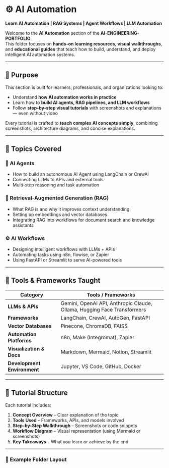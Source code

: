 # ⚙️ AI Automation

**Learn AI Automation | RAG Systems | Agent Workflows | LLM Automation**

Welcome to the **AI Automation** section of the **AI-ENGINEERING-PORTFOLIO**.  
This folder focuses on **hands-on learning resources**, **visual walkthroughs**, and **educational guides** that teach how to build, understand, and deploy intelligent AI automation systems.

---

## 🎯 Purpose

This section is built for learners, professionals, and organizations looking to:
- Understand **how AI automation works in practice**
- Learn how to **build AI agents, RAG pipelines, and LLM workflows**
- Follow **step-by-step visual tutorials** with screenshots and explanations — even without video

Every tutorial is crafted to **teach complex AI concepts simply**, combining screenshots, architecture diagrams, and concise explanations.

---

## 🧩 Topics Covered

### 🤖 AI Agents
- How to build an autonomous AI Agent using LangChain or CrewAI  
- Connecting LLMs to APIs and external tools  
- Multi-step reasoning and task automation

### 🧠 Retrieval-Augmented Generation (RAG)
- What RAG is and why it improves context understanding  
- Setting up embeddings and vector databases  
- Integrating RAG into workflows for document search and knowledge assistants

### ⚙️ AI Workflows
- Designing intelligent workflows with LLMs + APIs  
- Automating tasks using n8n, flowise, or Zapier  
- Using FastAPI or Streamlit to serve AI-powered tools  

---

## 🧰 Tools & Frameworks Taught

| Category | Tools / Frameworks |
|-----------|--------------------|
| **LLMs & APIs** | Gemini, OpenAI API, Anthropic Claude, Ollama, Hugging Face Transformers |
| **Frameworks** | LangChain, CrewAI, AutoGen, FastAPI |
| **Vector Databases** | Pinecone, ChromaDB, FAISS |
| **Automation Platforms** | n8n, Make (Integromat), Zapier |
| **Visualization & Docs** | Markdown, Mermaid, Notion, Streamlit |
| **Development Environment** | Jupyter, VS Code, GitHub, Docker |

---

## 📘 Tutorial Structure

Each tutorial includes:
1. **Concept Overview** – Clear explanation of the topic  
2. **Tools Used** – Frameworks, APIs, and models involved  
3. **Step-by-Step Walkthrough** – Screenshots or code snippets  
4. **Workflow Diagram** – Visual representation (using Mermaid or screenshots)  
5. **Key Takeaways** – What you learn or achieve by the end  

---

### 🧾 Example Folder Layout

